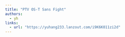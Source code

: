 ```yaml
---
title: "PTV OS-T Sans Fight"
authors:
  - yh
links:
  - url: "https://yuhang233.lanzout.com/i9K6K011zi2d"
---
```

